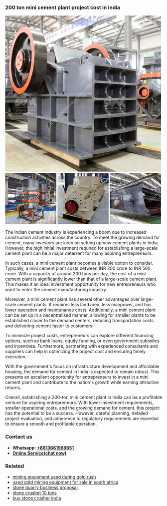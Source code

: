 <h3>200 ton mini cement plant project cost in india</h3><img src='1702952829.jpg' alt=''><p>The Indian cement industry is experiencing a boom due to increased construction activities across the country. To meet the growing demand for cement, many investors are keen on setting up new cement plants in India. However, the high initial investment required for establishing a large-scale cement plant can be a major deterrent for many aspiring entrepreneurs.</p><p>In such cases, a mini cement plant becomes a viable option to consider. Typically, a mini cement plant costs between INR 200 crore to INR 500 crore. With a capacity of around 200 tons per day, the cost of a mini cement plant is significantly lower than that of a large-scale cement plant. This makes it an ideal investment opportunity for new entrepreneurs who want to enter the cement manufacturing industry.</p><p>Moreover, a mini cement plant has several other advantages over large-scale cement plants. It requires less land area, less manpower, and has lower operation and maintenance costs. Additionally, a mini cement plant can be set up in a decentralized manner, allowing for smaller plants to be established closer to the demand centers, reducing transportation costs and delivering cement faster to customers.</p><p>To minimize project costs, entrepreneurs can explore different financing options, such as bank loans, equity funding, or even government subsidies and incentives. Furthermore, partnering with experienced consultants and suppliers can help in optimizing the project cost and ensuring timely execution.</p><p>With the government's focus on infrastructure development and affordable housing, the demand for cement in India is expected to remain robust. This presents an excellent opportunity for entrepreneurs to invest in a mini cement plant and contribute to the nation's growth while earning attractive returns.</p><p>Overall, establishing a 200-ton mini cement plant in India can be a profitable venture for aspiring entrepreneurs. With lower investment requirements, smaller operational costs, and the growing demand for cement, this project has the potential to be a success. However, careful planning, detailed project evaluation, and adherence to regulatory requirements are essential to ensure a smooth and profitable operation.</p><h3>Contact us</h3><ul><li><strong>Whatsapp:&nbsp;<a href="https://wa.me/8613661969651">+8613661969651</a></strong></li><li><a href="https://swt.shibang-china.com/?git&amp;zhl&amp;200 ton mini cement plant project cost in india"><strong>Online Service(chat now)</strong></a></li></ul><h3>Related</h3><ul><li><a href='mining equipment used during gold rush.md'>mining equipment used during gold rush</a></li><li><a href='used gold mining equipment for sale in south africa.md'>used gold mining equipment for sale in south africa</a></li><li><a href='stone quarry business proposal.md'>stone quarry business proposal</a></li><li><a href='stone crushet 10 tons.md'>stone crushet 10 tons</a></li><li><a href='buy stone crusher india.md'>buy stone crusher india</a></li></ul>